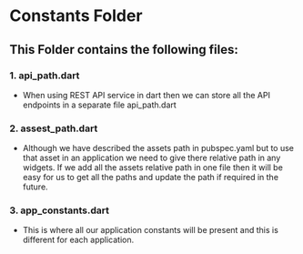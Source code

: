 # Constants Folder
## This Folder contains the following files:

### 1. api_path.dart
- When using REST API service in dart then we can store all the API endpoints in a separate file api_path.dart
### 2. assest_path.dart
- Although we have described the assets path in pubspec.yaml but to use that asset in an application we need to give there relative path in any widgets.
If we add all the assets relative path in one file then it will be easy for us to get all the paths and update the path if required in the future.
### 3. app_constants.dart
- This is where all our application constants will be present and this is different for each application.